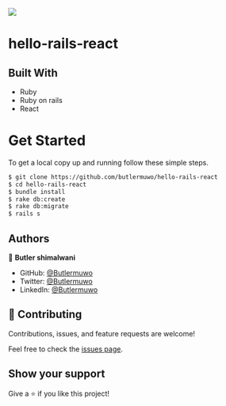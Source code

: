 ![](https://img.shields.io/badge/Hello-App-blueviolet)

# hello-rails-react

## Built With

- Ruby
- Ruby on rails
- React

# Get Started
To get a local copy up and running follow these simple steps.

```bash
$ git clone https://github.com/butlermuwo/hello-rails-react
$ cd hello-rails-react
$ bundle install 
$ rake db:create 
$ rake db:migrate 
$ rails s 
```

## Authors

👤 **Butler shimalwani**

- GitHub: [@Butlermuwo](https://github.com/butlermuwo)
- Twitter: [@Butlermuwo](https://twitter.com/ButlerMuwo)
- LinkedIn: [@Butlermuwo](https://www.linkedin.com/in/butlermuwo)


## 🤝 Contributing

Contributions, issues, and feature requests are welcome!

Feel free to check the [issues page](https://github.com/butlermuwo/hello-rails-react/issues).

## Show your support

Give a ⭐️ if you like this project!

